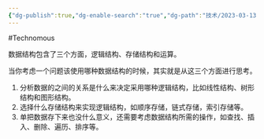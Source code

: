 ```yaml
---
{"dg-publish":true,"dg-enable-search":"true","dg-path":"技术/2023-03-13 如何设计数据结构.md","permalink":"/技术/2023-03-13 如何设计数据结构/","dgEnableSearch":"true","dgPassFrontmatter":true,"created":"2023-03-13T11:14:49.000+08:00","updated":"2023-11-14T13:31:37.000+08:00"}
---
```


#Technomous 

数据结构包含了三个方面，逻辑结构、存储结构和运算。

当你考虑一个问题该使用哪种数据结构的时候，其实就是从这三个方面进行思考。

1. 分析数据的之间的关系是什么来决定采用哪种逻辑结构，比如线性结构、树形结构和图形结构。
2. 选择什么存储结构来实现逻辑结构，如顺序存储，链式存储，索引存储等。
3. 单把数据存下来也没什么意义，还需要考虑数据结构所需的操作，如查找、插入、删除、遍历、排序等。